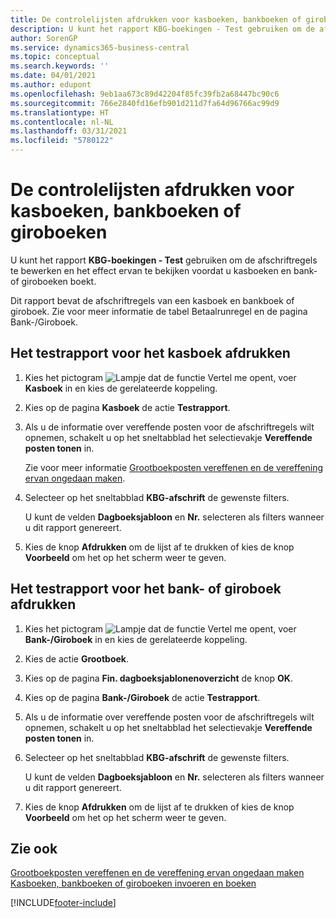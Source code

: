 ```yaml
---
title: De controlelijsten afdrukken voor kasboeken, bankboeken of giroboeken
description: U kunt het rapport KBG-boekingen - Test gebruiken om de afschriftregels te bewerken en het effect ervan te bekijken voordat u kasboeken en bank- of giroboeken boekt.
author: SorenGP
ms.service: dynamics365-business-central
ms.topic: conceptual
ms.search.keywords: ''
ms.date: 04/01/2021
ms.author: edupont
ms.openlocfilehash: 9eb1aa673c89d42204f85fc39fb2a68447bc90c6
ms.sourcegitcommit: 766e2840fd16efb901d211d7fa64d96766ac99d9
ms.translationtype: HT
ms.contentlocale: nl-NL
ms.lasthandoff: 03/31/2021
ms.locfileid: "5780122"
---
```

# <a name="print-the-test-reports-for-cash-and-bank-or-giro-journals"></a>De controlelijsten afdrukken voor kasboeken, bankboeken of giroboeken
U kunt het rapport **KBG-boekingen - Test** gebruiken om de afschriftregels te bewerken en het effect ervan te bekijken voordat u kasboeken en bank- of giroboeken boekt.  

Dit rapport bevat de afschriftregels van een kasboek en bankboek of giroboek. Zie voor meer informatie de tabel Betaalrunregel en de pagina Bank-/Giroboek.  

## <a name="to-print-the-test-report-for-cash-journal"></a>Het testrapport voor het kasboek afdrukken  

1.  Kies het pictogram ![Lampje dat de functie Vertel me opent](../../media/ui-search/search_small.png "Vertel me wat u wilt doen"), voer **Kasboek** in en kies de gerelateerde koppeling.  
2.  Kies op de pagina **Kasboek** de actie **Testrapport**.  
3.  Als u de informatie over vereffende posten voor de afschriftregels wilt opnemen, schakelt u op het sneltabblad het selectievakje **Vereffende posten tonen** in.  

    Zie voor meer informatie [Grootboekposten vereffenen en de vereffening ervan ongedaan maken](how-to-apply-and-unapply-general-ledger-entries.md).  

4.  Selecteer op het sneltabblad **KBG-afschrift** de gewenste filters.  

    U kunt de velden **Dagboeksjabloon** en **Nr.** selecteren als filters wanneer u dit rapport genereert.  
5.  Kies de knop **Afdrukken** om de lijst af te drukken of kies de knop **Voorbeeld** om het op het scherm weer te geven.  

## <a name="to-print-the-test-report-for-bank-or-giro-journal"></a>Het testrapport voor het bank- of giroboek afdrukken  

1.  Kies het pictogram ![Lampje dat de functie Vertel me opent](../../media/ui-search/search_small.png "Vertel me wat u wilt doen"), voer **Bank-/Giroboek** in en kies de gerelateerde koppeling.  
2.  Kies de actie **Grootboek**.  
3.  Kies op de pagina **Fin. dagboeksjablonenoverzicht** de knop **OK**.  
4.  Kies op de pagina **Bank-/Giroboek** de actie **Testrapport**.  
5.  Als u de informatie over vereffende posten voor de afschriftregels wilt opnemen, schakelt u op het sneltabblad het selectievakje **Vereffende posten tonen** in.  
6.  Selecteer op het sneltabblad **KBG-afschrift** de gewenste filters.  

    U kunt de velden **Dagboeksjabloon** en **Nr.** selecteren als filters wanneer u dit rapport genereert.  

7.  Kies de knop **Afdrukken** om de lijst af te drukken of kies de knop **Voorbeeld** om het op het scherm weer te geven.  

## <a name="see-also"></a>Zie ook  
 [Grootboekposten vereffenen en de vereffening ervan ongedaan maken](how-to-apply-and-unapply-general-ledger-entries.md)   
 [Kasboeken, bankboeken of giroboeken invoeren en boeken](how-to-enter-and-post-cash-and-bank-or-giro-journals.md)


[!INCLUDE[footer-include](../../includes/footer-banner.md)]